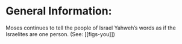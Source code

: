# General Information:

Moses continues to tell the people of Israel Yahweh’s words as if the Israelites are one person. (See: [[figs-you]])